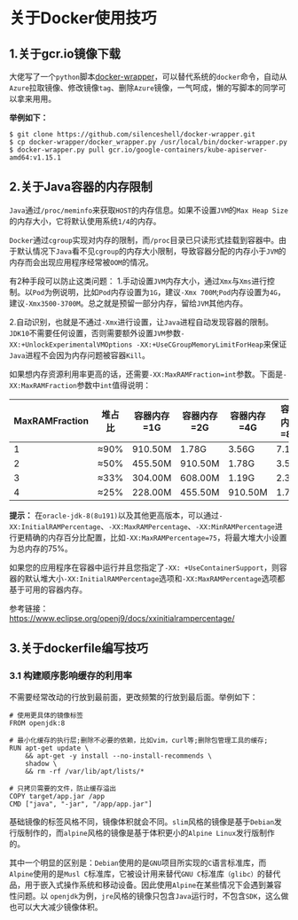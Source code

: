 # 关于Docker使用技巧

## 1.关于gcr.io镜像下载
大佬写了一个`python`脚本[docker-wrapper](https://github.com/silenceshell/docker_wrapper)，可以替代系统的`docker`命令，自动从`Azure`拉取镜像、修改镜像`tag`、删除`Azure`镜像，一气呵成，懒的写脚本的同学可以拿来用用。

**举例如下：**  
```shell
$ git clone https://github.com/silenceshell/docker-wrapper.git
$ cp docker-wrapper/docker_wrapper.py /usr/local/bin/docker-wrapper.py
$ docker-wrapper.py pull gcr.io/google-containers/kube-apiserver-amd64:v1.15.1
```

## 2.关于Java容器的内存限制

`Java`通过`/proc/meminfo`来获取`HOST`的内存信息。如果不设置`JVM`的`Max Heap Size`的内存大小，它将默认使用系统`1/4`的内存。

`Docker`通过`cgroup`实现对内存的限制，而`/proc`目录已只读形式挂载到容器中。由于默认情况下`Java`看不见`cgroup`的内存大小限制，导致容器分配的内存小于`JVM`的内存而会出现应用程序经常被`OOM`的情况。

有2种手段可以防止这类问题：
1.手动设置`JVM`内存大小，通过`Xmx`与`Xms`进行控制。以`Pod`为例说明，比如`Pod`内存设置为`1G`，建议`-Xmx 700M`;`Pod`内存设置为`4G`，建议`-Xmx3500-3700M`。总之就是预留一部分内存，留给`JVM`其他内存。

2.自动识别，也就是不通过`-Xmx`进行设置，让`Java`进程自动发现容器的限制。`JDK10`不需要任何设置，否则需要额外设置`JVM`参数`-XX:+UnlockExperimentalVMOptions -XX:+UseCGroupMemoryLimitForHeap`来保证`Java`进程不会因为内存问题被容器`Kill`。

如果想内存资源利用率更高的话，还需要`-XX:MaxRAMFraction=int`参数。下面是`-XX:MaxRAMFraction`参数中`int`值得说明： 

MaxRAMFraction | 堆占比 | 容器内存=1G | 容器内存=2G | 容器内存=4G | 容器内存=8G | 容器内存=16G
------------   | ----- | ---------- | ---------- | ---------- | ---------- | ---------- 
1              |  ≈90% |    910.50M |   1.78G    |    3.56G   |    7.11G   |   14.22G
2              |  ≈50% |    455.50M |  910.50M   |    1.78G   |    3.56G   |   7.11G
3              |  ≈33% |    304.00M |  608.00M   |    1.19G   |    2.37G   |   4.74G
4              |  ≈25% |    228.00M |  455.50M   |    910.50M |    1.78G   |   3.56G

**提示：** 在`oracle-jdk-8(8u191)`以及其他更高版本，可以通过`-XX:InitialRAMPercentage`、`-XX:MaxRAMPercentage`、`-XX:MinRAMPercentage`进行更精确的内存百分比配置，比如`-XX:MaxRAMPercentage=75`，将最大堆大小设置为总内存的75%。

如果您的应用程序在容器中运行并且您指定了`-XX: +UseContainerSupport`，则容器的默认堆大小`-XX:InitialRAMPercentage`选项和`-XX:MaxRAMPercentage`选项都基于可用的容器内存。

参考链接：  
https://www.eclipse.org/openj9/docs/xxinitialrampercentage/

## 3.关于dockerfile编写技巧

### 3.1 构建顺序影响缓存的利用率

不需要经常改动的行放到最前面，更改频繁的行放到最后面。举例如下：
```shell
# 使用更具体的镜像标签
FROM openjdk:8

# 最小化缓存的执行层;删除不必要的依赖，比如vim，curl等;删除包管理工具的缓存;
RUN apt-get update \
    && apt-get -y install --no-install-recommends \
    shadow \
    && rm -rf /var/lib/apt/lists/*

# 只拷贝需要的文件，防止缓存溢出
COPY target/app.jar /app
CMD ["java", "-jar", "/app/app.jar"]
```
基础镜像的标签风格不同，镜像体积就会不同。`slim`风格的镜像是基于`Debian`发行版制作的，而`alpine`风格的镜像是基于体积更小的`Alpine Linux`发行版制作的。  

其中一个明显的区别是：`Debian`使用的是`GNU`项目所实现的`C`语言标准库，而`Alpine`使用的是`Musl C`标准库，它被设计用来替代`GNU C`标准库`（glibc）`的替代品，用于嵌入式操作系统和移动设备。因此使用`Alpine`在某些情况下会遇到兼容性问题。以 `openjdk`为例，`jre`风格的镜像只包含`Java`运行时，不包含`SDK`，这么做也可以大大减少镜像体积。
